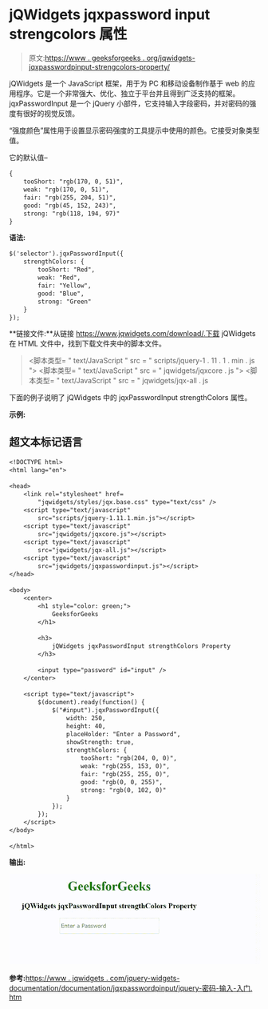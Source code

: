 # jQWidgets jqxpassword input strengcolors 属性

> 原文:[https://www . geeksforgeeks . org/jqwidgets-jqxpasswordpinput-strengcolors-property/](https://www.geeksforgeeks.org/jqwidgets-jqxpasswordinput-strengthcolors-property/)

jQWidgets 是一个 JavaScript 框架，用于为 PC 和移动设备制作基于 web 的应用程序。它是一个非常强大、优化、独立于平台并且得到广泛支持的框架。jqxPasswordInput 是一个 jQuery 小部件，它支持输入字段密码，并对密码的强度有很好的视觉反馈。

“强度颜色”属性用于设置显示密码强度的工具提示中使用的颜色。它接受对象类型值。

它的默认值–

```
{ 
    tooShort: "rgb(170, 0, 51)", 
    weak: "rgb(170, 0, 51)", 
    fair: "rgb(255, 204, 51)", 
    good: "rgb(45, 152, 243)", 
    strong: "rgb(118, 194, 97)" 
}
```

**语法:**

```
$('selector').jqxPasswordInput({ 
    strengthColors: { 
        tooShort: "Red", 
        weak: "Red", 
        fair: "Yellow", 
        good: "Blue", 
        strong: "Green" 
    } 
});
```

**链接文件:**从链接 https://www.jqwidgets.com/download/.下载 jQWidgets 在 HTML 文件中，找到下载文件夹中的脚本文件。

> <link rel="”stylesheet”" href="”jqwidgets/styles/jqx.base.css”" type="”text/css”">
> <脚本类型= " text/JavaScript " src = " scripts/jquery-1 . 11 . 1 . min . js "></脚本类型>
> <脚本类型= " text/JavaScript " src = " jqwidgets/jqxcore . js "></脚本类型>
> <脚本类型= " text/JavaScript " src = " jqwidgets/jqx-all . js

下面的例子说明了 jQWidgets 中的 jqxPasswordInput strengthColors 属性。

**示例:**

## 超文本标记语言

```
<!DOCTYPE html>
<html lang="en">

<head>
    <link rel="stylesheet" href=
        "jqwidgets/styles/jqx.base.css" type="text/css" />
    <script type="text/javascript" 
        src="scripts/jquery-1.11.1.min.js"></script>
    <script type="text/javascript" 
        src="jqwidgets/jqxcore.js"></script>
    <script type="text/javascript" 
        src="jqwidgets/jqx-all.js"></script>
    <script type="text/javascript" 
        src="jqwidgets/jqxpasswordinput.js"></script>
</head>

<body>
    <center>
        <h1 style="color: green;">
            GeeksforGeeks
        </h1>

        <h3>
            jQWidgets jqxPasswordInput strengthColors Property
        </h3>

        <input type="password" id="input" />
    </center>

    <script type="text/javascript">
        $(document).ready(function() {
            $("#input").jqxPasswordInput({
                width: 250,
                height: 40,
                placeHolder: "Enter a Password",
                showStrength: true,
                strengthColors: {
                    tooShort: "rgb(204, 0, 0)",
                    weak: "rgb(255, 153, 0)",
                    fair: "rgb(255, 255, 0)",
                    good: "rgb(0, 0, 255)",
                    strong: "rgb(0, 102, 0)"
                }
            });
        });
    </script>
</body>

</html>
```

**输出:**

![](img/755314a598ecd1e27873dc0855598d53.png)

**参考:**[https://www . jqwidgets . com/jquery-widgets-documentation/documentation/jqxpasswordpinput/jquery-密码-输入-入门. htm](https://www.jqwidgets.com/jquery-widgets-documentation/documentation/jqxpasswordinput/jquery-password-input-getting-started.htm)